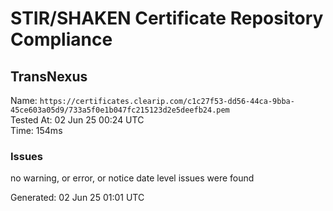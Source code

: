 # STIR/SHAKEN Certificate Repository Compliance

## TransNexus

Name: `https://certificates.clearip.com/c1c27f53-dd56-44ca-9bba-45ce603a05d9/733a5f0e1b047fc215123d2e5deefb24.pem`\
Tested At: 02 Jun 25 00:24 UTC\
Time: 154ms

### Issues

no warning, or error, or notice date level issues were found

Generated: 02 Jun 25 01:01 UTC